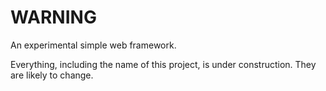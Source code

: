 # WARNING

An experimental simple web framework.

Everything, including the name of this project, is under construction. They are likely to change.
